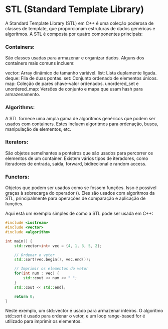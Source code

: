 # STL (Standard Template Library)

A Standard Template Library (STL) em C++ é uma coleção poderosa de classes de template, que proporcionam estruturas de dados genéricas e algoritmos. A STL é composta por quatro componentes principais:

### Containers: 
São classes usadas para armazenar e organizar dados. Alguns dos containers mais comuns incluem:

vector: Array dinâmico de tamanho variável.
list: Lista duplamente ligada.
deque: Fila de duas pontas.
set: Conjunto ordenado de elementos únicos.
map: Coleção de pares chave-valor ordenados.
unordered_set e unordered_map: Versões de conjunto e mapa que usam hash para armazenamento.

### Algorithms: 
A STL fornece uma ampla gama de algoritmos genéricos que podem ser usados com containers. Estes incluem algoritmos para ordenação, busca, manipulação de elementos, etc.

### Iterators: 
São objetos semelhantes a ponteiros que são usados para percorrer os elementos de um container. Existem vários tipos de iteradores, como iteradores de entrada, saída, forward, bidirecional e random access.

### Functors: 
Objetos que podem ser usados como se fossem funções. Isso é possível graças à sobrecarga do operador (). Eles são usados com algoritmos da STL, principalmente para operações de comparação e aplicação de funções.

Aqui está um exemplo simples de como a STL pode ser usada em C++:

```cpp
#include <iostream>
#include <vector>
#include <algorithm>

int main() {
    std::vector<int> vec = {4, 1, 3, 5, 2};

    // Ordenar o vetor
    std::sort(vec.begin(), vec.end());

    // Imprimir os elementos do vetor
    for(int num : vec) {
        std::cout << num << " ";
    }
    std::cout << std::endl;

    return 0;
}
```

Neste exemplo, um std::vector é usado para armazenar inteiros. O algoritmo std::sort é usado para ordenar o vetor, e um loop range-based for é utilizado para imprimir os elementos.
